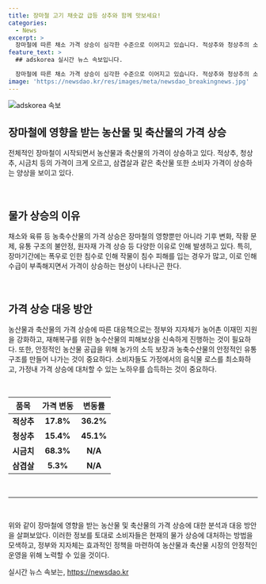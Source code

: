 ```yaml
---
title: 장마철 고기 채솟값 급등 상추와 함께 맛보세요!
categories:
  - News
excerpt: >
  장마철에 따른 채소 가격 상승이 심각한 수준으로 이어지고 있습니다. 적상추와 청상추의 소매가격이 일주일 만에 17.8%, 15.4% 급등한 것은 물론, 지난 한 달 사이 시금치의 가격도 68.3% 상승했습니다. 이에 더해 삼겹살의 소비자가격 또한 5.3% 상승하며 축산물 가격 상승세도 나타나고 있습니다. 현재 서울의 한 대형마트에서 시민들이 채소를 살펴보는 모습이 촬영되었습니다.
feature_text: >
  ## adskorea 실시간 뉴스 속보입니다.

  장마철에 따른 채소 가격 상승이 심각한 수준으로 이어지고 있습니다. 적상추와 청상추의 소매가격이 일주일 만에 17.8%, 15.4% 급등한 것은 물론, 지난 한 달 사이 시금치의 가격도 68.3% 상승했습니다. 이에 더해 삼겹살의 소비자가격 또한 5.3% 상승하며 축산물 가격 상승세도 나타나고 있습니다. 현재 서울의 한 대형마트에서 시민들이 채소를 살펴보는 모습이 촬영되었습니다.
image: 'https://newsdao.kr/res/images/meta/newsdao_breakingnews.jpg'
---
```


<p><img src="https://newsdao.kr/res/images/meta/newsdao_breakingnews.jpg" alt="adskorea 속보" /></p>

<h2 data-ke-size="size26">장마철에 영향을 받는 농산물 및 축산물의 가격 상승</h2>

<p>전체적인 장마철이 시작되면서 농산물과 축산물의 가격이 상승하고 있다. 적상추, 청상추, 시금치 등의 가격이 크게 오르고, 삼겹살과 같은 축산물 또한 소비자 가격이 상승하는 양상을 보이고 있다.</p>

<p data-ke-size="size16">&nbsp;</p>

<h2 data-ke-size="size24">물가 상승의 이유</h2>

<p>채소와 육류 등 농축수산물의 가격 상승은 장마철의 영향뿐만 아니라 기후 변화, 작황 문제, 유통 구조의 불안정, 원자재 가격 상승 등 다양한 이유로 인해 발생하고 있다. 특히, 장마기간에는 폭우로 인한 침수로 인해 작물이 침수 피해를 입는 경우가 많고, 이로 인해 수급이 부족해지면서 가격이 상승하는 현상이 나타나곤 한다.</p>

<p data-ke-size="size16">&nbsp;</p>

<h2 data-ke-size="size24">가격 상승 대응 방안</h2>

<p>농산물과 축산물의 가격 상승에 따른 대응책으로는 정부와 지자체가 농어촌 이재민 지원을 강화하고, 재해복구를 위한 농수산물의 피해보상을 신속하게 진행하는 것이 필요하다. 또한, 안정적인 농산물 공급을 위해 농가의 소득 보장과 농축수산물의 안정적인 유통 구조를 만들어 나가는 것이 중요하다. 소비자들도 가정에서의 음식물 로스를 최소화하고, 가정내 가격 상승에 대처할 수 있는 노하우를 습득하는 것이 중요하다.</p>

<p data-ke-size="size16">&nbsp;</p>

<table>
    <thead>
        <tr>
            <th style="text-align: center;">품목</th>
            <th style="text-align: center;">가격 변동</th>
            <th style="text-align: center;">변동률</th>
        </tr>
    </thead>
    <tbody>
        <tr>
            <td style="text-align: center;"><b>적상추</b></td>
            <td style="text-align: center;"><b>17.8%</b></td>
            <td style="text-align: center;"><b>36.2%</b></td>
        </tr>
        <tr>
            <td style="text-align: center;"><b>청상추</b></td>
            <td style="text-align: center;"><b>15.4%</b></td>
            <td style="text-align: center;"><b>45.1%</b></td>
        </tr>
        <tr>
            <td style="text-align: center;"><b>시금치</b></td>
            <td style="text-align: center;"><b>68.3%</b></td>
            <td style="text-align: center;"><b>N/A</b></td>
        </tr>
        <tr>
            <td style="text-align: center;"><b>삼겹살</b></td>
            <td style="text-align: center;"><b>5.3%</b></td>
            <td style="text-align: center;"><b>N/A</b></td>
        </tr>
    </tbody>
</table>

<p data-ke-size="size16">&nbsp;</p>

<hr>

<p data-ke-size="size16">&nbsp;</p>

<p>위와 같이 장마철에 영향을 받는 농산물 및 축산물의 가격 상승에 대한 분석과 대응 방안을 살펴보았다. 이러한 정보를 토대로 소비자들은 현재의 물가 상승에 대처하는 방법을 모색하고, 정부와 지자체는 효과적인 정책을 마련하여 농산물과 축산물 시장의 안정적인 운영을 위해 노력할 수 있을 것이다.</p>
실시간 뉴스 속보는, <a href="https://newsdao.kr" rel="dofollow">https://newsdao.kr</a>


